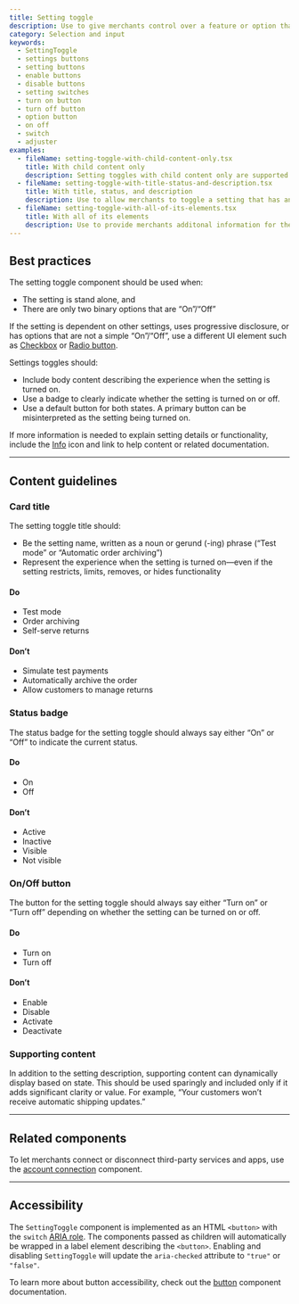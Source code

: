 ```yaml
---
title: Setting toggle
description: Use to give merchants control over a feature or option that can be turned on or off.
category: Selection and input
keywords:
  - SettingToggle
  - settings buttons
  - setting buttons
  - enable buttons
  - disable buttons
  - setting switches
  - turn on button
  - turn off button
  - option button
  - on off
  - switch
  - adjuster
examples:
  - fileName: setting-toggle-with-child-content-only.tsx
    title: With child content only
    description: Setting toggles with child content only are supported for backward compatibility. Use the `title` and `description` props to name and describe the setting purpose instead of nesting these elements as `children`.
  - fileName: setting-toggle-with-title-status-and-description.tsx
    title: With title, status, and description
    description: Use to allow merchants to toggle a setting that has an on or off state. Set the setting name on the `title` prop and set the `description` prop with the context merchants need to decide whether or not to enable the setting.
  - fileName: setting-toggle-with-all-of-its-elements.tsx
    title: With all of its elements
    description: Use to provide merchants additonal information for the setting, such as requirements or conditions for enabling or disabling it.
---
```


## Best practices

The setting toggle component should be used when:

- The setting is stand alone, and
- There are only two binary options that are “On”/“Off”

If the setting is dependent on other settings, uses progressive disclosure, or has options that are not a simple “On”/“Off”, use a different UI element such as [Checkbox](https://polaris.shopify.com/components/selection-and-input/checkbox) or [Radio button](https://polaris.shopify.com/components/selection-and-input/radio-button).

Settings toggles should:

- Include body content describing the experience when the setting is turned on.
- Use a badge to clearly indicate whether the setting is turned on or off.
- Use a default button for both states. A primary button can be misinterpreted as the setting being turned on.

If more information is needed to explain setting details or functionality, include the [Info](https://polaris.shopify.com/icons?icon=InfoMinor&q=) icon and link to help content or related documentation.

---

## Content guidelines

### Card title

The setting toggle title should:

- Be the setting name, written as a noun or gerund (-ing) phrase (“Test mode” or “Automatic order archiving”)
- Represent the experience when the setting is turned on—even if the setting restricts, limits, removes, or hides functionality

<!-- dodont -->

#### Do

- Test mode
- Order archiving
- Self-serve returns

#### Don’t

- Simulate test payments
- Automatically archive the order
- Allow customers to manage returns

<!-- end -->

### Status badge

The status badge for the setting toggle should always say either “On” or “Off” to indicate the current status.

<!-- dodont -->

#### Do

- On
- Off

#### Don’t

- Active
- Inactive
- Visible
- Not visible

<!-- end -->

### On/Off button

The button for the setting toggle should always say either “Turn on” or “Turn off” depending on whether the setting can be turned on or off.

<!-- dodont -->

#### Do

- Turn on
- Turn off

#### Don’t

- Enable
- Disable
- Activate
- Deactivate

<!-- end -->

### Supporting content

In addition to the setting description, supporting content can dynamically display based on state. This should be used sparingly and included only if it adds significant clarity or value. For example, “Your customers won’t receive automatic shipping updates.”

---

## Related components

To let merchants connect or disconnect third-party services and apps, use the [account connection](https://polaris.shopify.com/components/account-connection) component.

---

## Accessibility

The `SettingToggle` component is implemented as an HTML `<button>` with the `switch` [ARIA role](https://developer.mozilla.org/en-US/docs/Web/Accessibility/ARIA/Roles/switch_role).
The components passed as children will automatically be wrapped in a label element describing the `<button>`. Enabling and disabling `SettingToggle` will update the `aria-checked` attribute to `"true"` or `"false"`.

To learn more about button accessibility, check out the [button](https://polaris.shopify.com/components/actions/button) component documentation.
